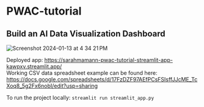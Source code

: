 # PWAC-tutorial

## Build an AI Data Visualization Dashboard

![Screenshot 2024-01-13 at 4 34 21 PM](https://github.com/SarahMAmann/PWAC-tutorial/assets/38596347/7b88444d-1aba-4096-abad-7798c0e08eec)

Deployed app: https://sarahmamann-pwac-tutorial-streamlit-app-kawpxv.streamlit.app/ \
Working CSV data spreadsheet example can be found here: https://docs.google.com/spreadsheets/d/17FzDZF97AEfPCsFSIsffJJcME_TcXoq8_5g2Fx6nobI/edit?usp=sharing

To run the project locally: `streamlit run streamlit_app.py`
